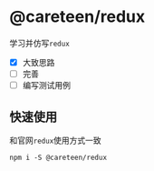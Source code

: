 # @careteen/redux

学习并仿写`redux`

- [x] 大致思路
- [ ] 完善
- [ ] 编写测试用例

## 快速使用

和官网`redux`使用方式一致

```shell
npm i -S @careteen/redux
```